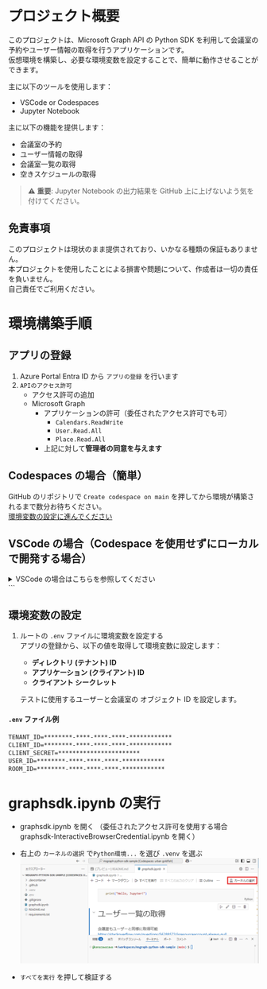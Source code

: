 # プロジェクト概要
このプロジェクトは、Microsoft Graph API の Python SDK を利用して会議室の予約やユーザー情報の取得を行うアプリケーションです。  
仮想環境を構築し、必要な環境変数を設定することで、簡単に動作させることができます。  

主に以下のツールを使用します：
- VSCode or Codespaces
- Jupyter Notebook

主に以下の機能を提供します：
- 会議室の予約
- ユーザー情報の取得
- 会議室一覧の取得
- 空きスケジュールの取得

> ⚠️ **重要**: Jupyter Notebook の出力結果を GitHub 上に上げないよう気を付けてください。

## 免責事項

このプロジェクトは現状のまま提供されており、いかなる種類の保証もありません。  
本プロジェクトを使用したことによる損害や問題について、作成者は一切の責任を負いません。  
自己責任でご利用ください。

# 環境構築手順

## アプリの登録
1. Azure Portal Entra ID から `アプリの登録` を行います
1. `APIのアクセス許可` 
   - アクセス許可の追加
    - Microsoft Graph
        - アプリケーションの許可（委任されたアクセス許可でも可）
            - `Calendars.ReadWrite`
            - `User.Read.All`
            - `Place.Read.All`
        - 上記に対して**管理者の同意を与えます**

## Codespaces の場合（簡単）
GitHub のリポジトリで `Create codespace on main` を押してから環境が構築されるまで数分お待ちください。  
[環境変数の設定に進んでください](#環境変数の設定)


## VSCode の場合（Codespace を使用せずにローカルで開発する場合）
<details>
<summary>VSCode の場合はこちらを参照してください</summary>

### 必要な拡張機能のインストール
以下の拡張機能をインストールしてください：
- [Jupyter](https://marketplace.visualstudio.com/items?itemName=ms-toolsai.jupyter)  
- [Python](https://marketplace.visualstudio.com/items?itemName=ms-python.python)

### 仮想環境の作成
Python の仮想環境を作成します。以下のコマンドを実行してください：
```bash
python -m venv .venv
```

仮想環境を有効化するには、以下のコマンドを使用します（OS に応じて選択してください）：
- Windows:
  ```bash
    source .venv/Scripts/activate
  ```
- Linux:
  ```bash
    chmod +x .venv/bin/activate
    source .venv/bin/activate
  ```
  
`requirements.txt` を使用して `.venv` 上に依存関係をインストールします：
   ```bash
   pip install -r requirements.txt
   ```

ルートに `.env` ファイルを作成する
</details> ```

## 環境変数の設定
1. ルートの `.env` ファイルに環境変数を設定する  
    アプリの登録から、以下の値を取得して環境変数に設定します：
    - **ディレクトリ (テナント) ID**
    - **アプリケーション (クライアント) ID**
    - **クライアント シークレット**

    テストに使用するユーザーと会議室の オブジェクト ID を設定します。

#### `.env` ファイル例
```
TENANT_ID=********-****-****-****-************
CLIENT_ID=********-****-****-****-************
CLIENT_SECRET=***********************
USER_ID=********-****-****-****-************
ROOM_ID=********-****-****-****-************
```

# graphsdk.ipynb の実行
- graphsdk.ipynb を開く  （委任されたアクセス許可を使用する場合 graphsdk-InteractiveBrowserCredential.ipynb を開く）
- 右上の `カーネルの選択` で`Python環境...` を選び `.venv` を選ぶ  
![カーネルの選択](images/vscode1.png)  

- `すべてを実行` を押して検証する